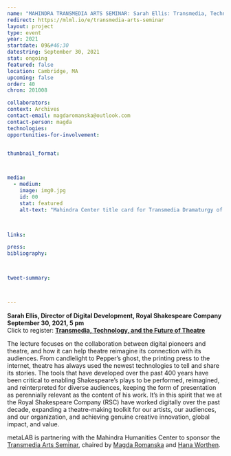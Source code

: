 ```yaml
---
name: "MAHINDRA TRANSMEDIA ARTS SEMINAR: Sarah Ellis: Transmedia, Technology, and the Future of Theatre"
redirect: https://mlml.io/e/transmedia-arts-seminar
layout: project
type: event
year: 2021
startdate: 09&#46;30
datestring: September 30, 2021
stat: ongoing
featured: false
location: Cambridge, MA
upcoming: false
order: 40
chron: 201008

collaborators:
context: Archives
contact-email: magdaromanska@outlook.com
contact-person: magda
technologies:
opportunities-for-involvement:


thumbnail_format:



media:
  - medium:
    image: img0.jpg
    id: 00
    stat: featured
    alt-text: "Mahindra Center title card for Transmedia Dramaturgy of Pre- and Post-Pandemic Theatre"
  


links:

press:
bibliography:



tweet-summary: 



---
```

**Sarah Ellis, Director of Digital Development, Royal Shakespeare Company<br> 
September 30, 2021, 5 pm<br>** 
Click to register: [**Transmedia, Technology, and the Future of Theatre**](https://harvard.zoom.us/webinar/register/WN_z4VV1vQlRdGdUMAM8HsUbg) 

The lecture focuses on the collaboration between digital pioneers and theatre, and how it can help theatre reimagine its connection with its audiences. From candlelight to Pepper’s ghost, the printing press to the internet, theatre has always used the newest technologies to tell and share its stories. The tools that have developed over the past 400 years have been critical to enabling Shakespeare’s plays to be performed, reimagined, and reinterpreted for diverse audiences, keeping the form of presentation as perennially relevant as the content of his work. It’s in this spirit that we at the Royal Shakespeare Company (RSC) have worked digitally over the past decade, expanding a theatre-making toolkit for our artists, our audiences, and our organization, and achieving genuine creative innovation, global impact, and value.

metaLAB is partnering with the Mahindra Humanities Center to sponsor the [Transmedia Arts Seminar](https://mahindrahumanities.fas.harvard.edu/transmedia-arts), chaired by [Magda Romanska](https://mahindrahumanities.fas.harvard.edu/people/magda-romanska) and [Hana Worthen](https://mahindrahumanities.fas.harvard.edu/people/hana-worthen).
